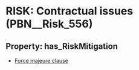 # RISK: __Contractual issues__ (PBN__Risk_556)

## Property: has_RiskMitigation

* [Force majeure clause](PBN__RiskMitigation_783)

